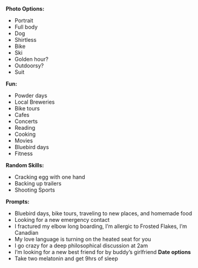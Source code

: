 **Photo Options:**
- Portrait
- Full body
- Dog
- Shirtless
- Bike
- Ski
- Golden hour?
- Outdoorsy?
- Suit

**Fun:**
- Powder days 
- Local Breweries 
- Bike tours 
- Cafes
- Concerts
- Reading 
- Cooking 
- Movies 
- Bluebird days 
- Fitness

**Random Skills:**
- Cracking egg with one hand
- Backing up trailers
- Shooting Sports

**Prompts:**
- Bluebird days, bike tours, traveling to new places, and homemade food
- Looking for a new emergency contact
- I fractured my elbow long boarding, I’m allergic to Frosted Flakes, I’m Canadian
- My love language is turning on the heated seat for you
- I go crazy for a deep philosophical discussion at 2am
- I’m looking for a new best friend for by buddy’s girlfriend
**Date options**
- Take two melatonin and get 9hrs of sleep
